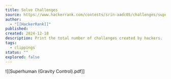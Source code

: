 ```yaml
---
title: Solve Challenges
source: https://www.hackerrank.com/contests/srin-aadc05/challenges/superhuman-gravity-control
author:
  - "[[HackerRank]]"
published:
created: 2024-12-18
description: Print the total number of challenges created by hackers.
tags:
  - clippings
status: ""
explored: false
---
```

![[Superhuman (Gravity Control).pdf]]